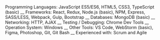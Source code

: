  Programming Languages: JavaScript ES5/ES6, HTML5, CSS3, TypeScript (basic)
__
 Frameworks: React, Redux, Node.js (basic), NPM, Express, SASS/LESS, Webpack, Gulp, Bootstrap
__
 Databases: MongoDB (basic)
__
 Networking: HTTP, AJAX
__
 Testing / Debugging: Chrome Dev Tools
__
 Operation System: Windows
__
 Other Tools: VS Code, WebStorm (basic), Figma, Photoshop, Git, Git Bash
__
 Experienced with: Scrum and Agile
